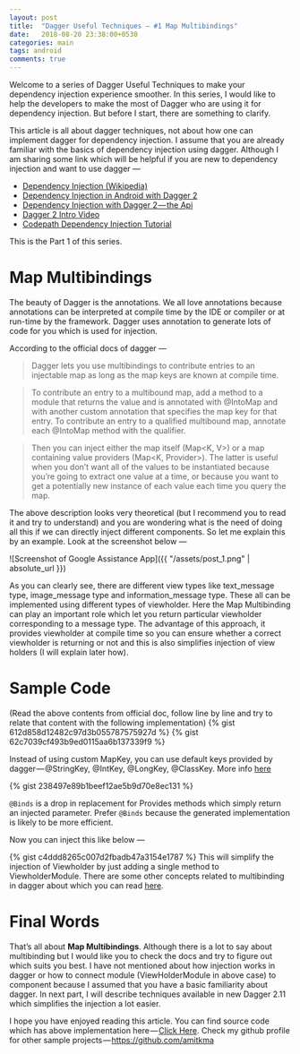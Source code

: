```yaml
---
layout: post
title:  "Dagger Useful Techniques — #1 Map Multibindings"
date:   2018-08-20 23:38:00+0530
categories: main
tags: android
comments: true
---
```


Welcome to a series of Dagger Useful Techniques to make your dependency injection experience smoother. In this series, I would like to help the developers to make the most of Dagger who are using it for dependency injection. But before I start, there are something to clarify.

This article is all about dagger techniques, not about how one can implement dagger for dependency injection. I assume that you are already familiar with the basics of dependency injection using dagger. Although I am sharing some link which will be helpful if you are new to dependency injection and want to use dagger —

- [Dependency Injection (Wikipedia)](https://en.wikipedia.org/wiki/Dependency_injection)
- [Dependency Injection in Android with Dagger 2](https://www.raywenderlich.com/146804/dependency-injection-dagger-2)
- [Dependency Injection with Dagger 2 — the Api](http://frogermcs.github.io/dependency-injection-with-dagger-2-the-api/)
- [Dagger 2 Intro Video](https://www.youtube.com/watch?v=IKD2-MAkXyQ)
- [Codepath Dependency Injection Tutorial](https://guides.codepath.com/android/Dependency-Injection-with-Dagger-2)

This is the Part 1 of this series.

# Map Multibindings
The beauty of Dagger is the annotations. We all love annotations because annotations can be interpreted at compile time by the IDE or compiler or at run-time by the framework. Dagger uses annotation to generate lots of code for you which is used for injection.

According to the official docs of dagger —

> Dagger lets you use multibindings to contribute entries to an injectable map as long as the map keys are known at compile time.
 
> To contribute an entry to a multibound map, add a method to a module that returns the value and is annotated with @IntoMap and with another custom annotation that specifies the map key for that entry. To contribute an entry to a qualified multibound map, annotate each @IntoMap method with the qualifier.

> Then you can inject either the map itself (Map<K, V>) or a map containing value providers (Map<K, Provider<V>>). The latter is useful when you don’t want all of the values to be instantiated because you’re going to extract one value at a time, or because you want to get a potentially new instance of each value each time you query the map.

The above description looks very theoretical (but I recommend you to read it and try to understand) and you are wondering what is the need of doing all this if we can directly inject different components. So let me explain this by an example. Look at the screenshot below —

![Screenshot of Google Assistance App]({{ "/assets/post_1.png" | absolute_url }})

As you can clearly see, there are different view types like text_message type, image_message type and information_message type. These all can be implemented using different types of viewholder. Here the Map Multibinding can play an important role which let you return particular viewholder corresponding to a message type. The advantage of this approach, it provides viewholder at compile time so you can ensure whether a correct viewholder is returning or not and this is also simplifies injection of view holders (I will explain later how).

# Sample Code
(Read the above contents from official doc, follow line by line and try to relate that content with the following implementation)
{% gist 612d858d12482c97d3b055787575927d %}
{% gist 62c7039cf493b9ed0115aa6b137339f9 %}

Instead of using custom MapKey, you can use default keys provided by dagger — @StringKey, @IntKey, @LongKey, @ClassKey. More info [here](https://google.github.io/dagger/api/latest/dagger/multibindings/package-summary.html)

{% gist 238497e89b1beef12ae5b9d70e8ec131 %}

`@Binds` is a drop in replacement for Provides methods which simply return an injected parameter. Prefer `@Binds` because the generated implementation is likely to be more efficient.

Now you can inject this like below —

{% gist c4ddd8265c007d2fbadb47a3154e1787 %}
This will simplify the injection of Viewholder by just adding a single method to ViewholderModule. There are some other concepts related to multibinding in dagger about which you can read [here](https://google.github.io/dagger/multibindings).

# Final Words

That’s all about **Map Multibindings**. Although there is a lot to say about multibinding but I would like you to check the docs and try to figure out which suits you best. I have not mentioned about how injection works in dagger or how to connect module (ViewHolderModule in above case) to component because I assumed that you have a basic familiarity about dagger. In next part, I will describe techniques available in new Dagger 2.11 which simplifies the injection a lot easier.

I hope you have enjoyed reading this article. You can find source code which has above implementation here — [Click Here](https://github.com/amitkma/android-architecture-boilerplate/tree/master/mobile-app/src/main/java/com/github/amitkma/boilerplate/app). Check my github profile for other sample projects — https://github.com/amitkma

